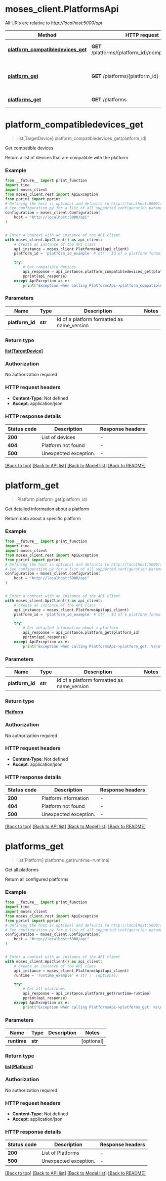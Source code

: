 # moses_client.PlatformsApi

All URIs are relative to *http://localhost:5000/api*

Method | HTTP request | Description
------------- | ------------- | -------------
[**platform_compatibledevices_get**](PlatformsApi.md#platform_compatibledevices_get) | **GET** /platforms/{platform_id}/compatibledevices | Get compatible devices
[**platform_get**](PlatformsApi.md#platform_get) | **GET** /platforms/{platform_id} | Get detailed information about a platform
[**platforms_get**](PlatformsApi.md#platforms_get) | **GET** /platforms | Get all platforms


# **platform_compatibledevices_get**
> list[TargetDevice] platform_compatibledevices_get(platform_id)

Get compatible devices

Return a list of devices that are compatible with the platform

### Example

```python
from __future__ import print_function
import time
import moses_client
from moses_client.rest import ApiException
from pprint import pprint
# Defining the host is optional and defaults to http://localhost:5000/api
# See configuration.py for a list of all supported configuration parameters.
configuration = moses_client.Configuration(
    host = "http://localhost:5000/api"
)


# Enter a context with an instance of the API client
with moses_client.ApiClient() as api_client:
    # Create an instance of the API class
    api_instance = moses_client.PlatformsApi(api_client)
    platform_id = 'platform_id_example' # str | Id of a platform formatted as name_version

    try:
        # Get compatible devices
        api_response = api_instance.platform_compatibledevices_get(platform_id)
        pprint(api_response)
    except ApiException as e:
        print("Exception when calling PlatformsApi->platform_compatibledevices_get: %s\n" % e)
```

### Parameters

Name | Type | Description  | Notes
------------- | ------------- | ------------- | -------------
 **platform_id** | **str**| Id of a platform formatted as name_version | 

### Return type

[**list[TargetDevice]**](TargetDevice.md)

### Authorization

No authorization required

### HTTP request headers

 - **Content-Type**: Not defined
 - **Accept**: application/json

### HTTP response details
| Status code | Description | Response headers |
|-------------|-------------|------------------|
**200** | List of devices |  -  |
**404** | Platform not found |  -  |
**500** | Unexpected exception. |  -  |

[[Back to top]](#) [[Back to API list]](../README.md#documentation-for-api-endpoints) [[Back to Model list]](../README.md#documentation-for-models) [[Back to README]](../README.md)

# **platform_get**
> Platform platform_get(platform_id)

Get detailed information about a platform

Return data about a specific platform

### Example

```python
from __future__ import print_function
import time
import moses_client
from moses_client.rest import ApiException
from pprint import pprint
# Defining the host is optional and defaults to http://localhost:5000/api
# See configuration.py for a list of all supported configuration parameters.
configuration = moses_client.Configuration(
    host = "http://localhost:5000/api"
)


# Enter a context with an instance of the API client
with moses_client.ApiClient() as api_client:
    # Create an instance of the API class
    api_instance = moses_client.PlatformsApi(api_client)
    platform_id = 'platform_id_example' # str | Id of a platform formatted as name_version

    try:
        # Get detailed information about a platform
        api_response = api_instance.platform_get(platform_id)
        pprint(api_response)
    except ApiException as e:
        print("Exception when calling PlatformsApi->platform_get: %s\n" % e)
```

### Parameters

Name | Type | Description  | Notes
------------- | ------------- | ------------- | -------------
 **platform_id** | **str**| Id of a platform formatted as name_version | 

### Return type

[**Platform**](Platform.md)

### Authorization

No authorization required

### HTTP request headers

 - **Content-Type**: Not defined
 - **Accept**: application/json

### HTTP response details
| Status code | Description | Response headers |
|-------------|-------------|------------------|
**200** | Platform information |  -  |
**404** | Platform not found |  -  |
**500** | Unexpected exception. |  -  |

[[Back to top]](#) [[Back to API list]](../README.md#documentation-for-api-endpoints) [[Back to Model list]](../README.md#documentation-for-models) [[Back to README]](../README.md)

# **platforms_get**
> list[Platform] platforms_get(runtime=runtime)

Get all platforms

Return all configured platforms

### Example

```python
from __future__ import print_function
import time
import moses_client
from moses_client.rest import ApiException
from pprint import pprint
# Defining the host is optional and defaults to http://localhost:5000/api
# See configuration.py for a list of all supported configuration parameters.
configuration = moses_client.Configuration(
    host = "http://localhost:5000/api"
)


# Enter a context with an instance of the API client
with moses_client.ApiClient() as api_client:
    # Create an instance of the API class
    api_instance = moses_client.PlatformsApi(api_client)
    runtime = 'runtime_example' # str |  (optional)

    try:
        # Get all platforms
        api_response = api_instance.platforms_get(runtime=runtime)
        pprint(api_response)
    except ApiException as e:
        print("Exception when calling PlatformsApi->platforms_get: %s\n" % e)
```

### Parameters

Name | Type | Description  | Notes
------------- | ------------- | ------------- | -------------
 **runtime** | **str**|  | [optional] 

### Return type

[**list[Platform]**](Platform.md)

### Authorization

No authorization required

### HTTP request headers

 - **Content-Type**: Not defined
 - **Accept**: application/json

### HTTP response details
| Status code | Description | Response headers |
|-------------|-------------|------------------|
**200** | List of Platforms |  -  |
**500** | Unexpected exception. |  -  |

[[Back to top]](#) [[Back to API list]](../README.md#documentation-for-api-endpoints) [[Back to Model list]](../README.md#documentation-for-models) [[Back to README]](../README.md)

